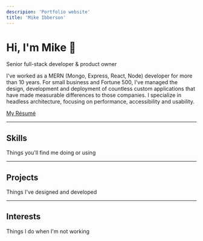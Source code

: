 ```yaml
---
descripion: 'Portfolio website'
title: 'Mike Ibberson'
---
```


# <span class="gradient">Hi, I'm Mike</span> 👋

<p class="leadin">Senior full-stack developer & product owner</p>

I've worked as a MERN (Mongo, Express, React, Node)
developer for more than 10 years. For small business and
Fortune 500, I've managed the design, development and
deployment of countless custom applications that have made
measurable differences to those companies. I specialize in
headless architecture, focusing on performance,
accessibility and usability.

<a class="button" download href="/resume.pdf">My Résumé</a>

<hr />

## <span>Skills</span>

<p class="leadin">Things you'll find me doing or using</p>

<hr />

## <span>Projects</span>

<p class="leadin">Things I've designed and developed</p>

<hr />

## <span>Interests</span>

<p class="leadin">Things I do when I'm not working</p>
